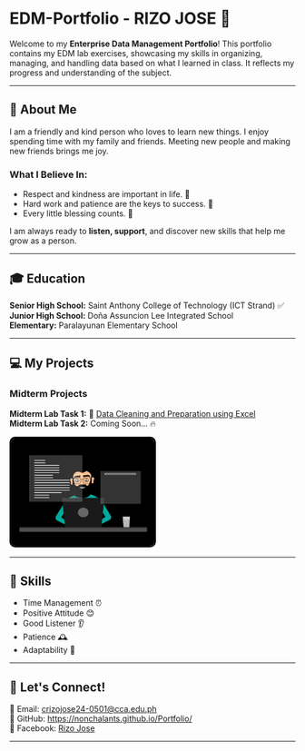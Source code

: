 # EDM-Portfolio - RIZO JOSE 🎯

Welcome to my **Enterprise Data Management Portfolio**! This portfolio contains my EDM lab exercises, showcasing my skills in organizing, managing, and handling data based on what I learned in class. It reflects my progress and understanding of the subject.

---

## 🌟 About Me
I am a friendly and kind person who loves to learn new things. I enjoy spending time with my family and friends. Meeting new people and making new friends brings me joy. 

### What I Believe In:
- Respect and kindness are important in life. 🤝
- Hard work and patience are the keys to success. 💪
- Every little blessing counts. 🙏

I am always ready to **listen, support**, and discover new skills that help me grow as a person.

---

## 🎓 Education
**Senior High School:** Saint Anthony College of Technology (ICT Strand) ✅  
**Junior High School:** Doña Assuncion Lee Integrated School  
**Elementary:** Paralayunan Elementary School  

---

## 💻 My Projects
### Midterm Projects
**Midterm Lab Task 1:** 📄 [Data Cleaning and Preparation using Excel](MIDTERM%20LAB%20TASK1/)  
**Midterm Lab Task 2:** Coming Soon... 🔥    

<img src="images/thoughtworks-gif_dribbble.gif" alt="Typing Man" style="width: 50%; border: 3px solid black; border-radius: 10px;">

---

## 📌 Skills
- Time Management ⏰
- Positive Attitude 😊
- Good Listener 👂
- Patience 🕰️
- Adaptability 🔄

---

## 💪 Let's Connect!
📧 Email: crizojose24-0501@cca.edu.ph  
🔗 GitHub: https://nonchalants.github.io/Portfolio/  
📱 Facebook: [Rizo Jose](https://www.facebook.com/rizojose.1214) 

---

